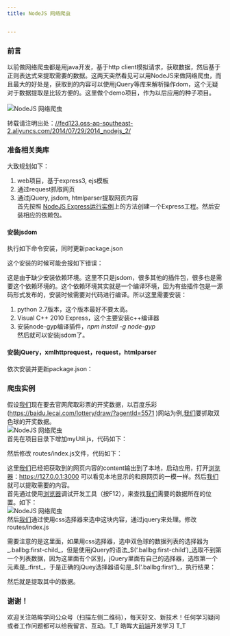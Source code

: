 ```yaml
---
title: NodeJS 网络爬虫


---
```

  


### [][1]前言

以前做网络爬虫都是用java开发，基于http client模拟请求，获取数据，然后基于正则表达式来提取需要的数据。这两天突然看见可以用NodeJS来做网络爬虫，而且最大的好处是，获取到的内容可以使用jQuery等库来解析操作dom，这个无疑对于数据提取是比较方便的。这里做个demo项目，作为以后应用的种子项目。  
<a></a>  
![NodeJS 网络爬虫][2]

转载请注明出处：<a href="//fed123.oss-ap-southeast-2.aliyuncs.com/2014/07/29/2014_nodejs_2/" target="_blank" rel="external">//fed123.oss-ap-southeast-2.aliyuncs.com/2014/07/29/2014_nodejs_2/</a>

### [][3]准备相关类库

大致规划如下：

  1. web项目，基于express3, ejs模板
  2. 通过request抓取网页
  3. 通过jQuery, jsdom, htmlparser提取网页内容  
    首先按照 <a href="//fed123.oss-ap-southeast-2.aliyuncs.com/2014/07/29/2014_nodejs_1/" target="_blank" rel="external">NodeJS Express运行实例</a>上的方法创建一个Express工程。然后安装相应的依赖包。

#### [][4]安装jsdom

执行如下命令安装，同时更新package.json

这个安装的时候可能会报如下错误：

这是由于缺少安装依赖环境。这里不只是jsdom，很多其他的插件包，很多也是需要这个依赖环境的。这个依赖环境其实就是一个编译环境，因为有些插件包是一源码形式发布的，安装时候需要对代码进行编译。所以这里需要安装：

  1. python 2.7版本，这个版本最好不要太高。
  2. Visual C++ 2010 Express，这个主要安装c++编译器
  3. 安装node-gyp编译插件，_npm install -g node-gyp_  
    然后就可以安装jsdom了。

#### [][5]安装jQuery，xmlhttprequest，request，htmlparser

依次安装并更新package.json：

### [][6]爬虫实例

假设[我们](https://www.w3cdoc.com)现在要去官网爬取彩票的开奖数据，以百度乐彩(<a href="https://baidu.lecai.com/lottery/draw/?agentId=5571" target="_blank" rel="external">https://baidu.lecai.com/lottery/draw/?agentId=5571</a> )网站为例,[我们](https://www.w3cdoc.com)要抓取双色球的开奖数据。  
![NodeJS 网络爬虫][7]  
首先在项目目录下增加myUtil.js，代码如下：

然后修改 routes/index.js文件，代码如下：

这里[我们](https://www.w3cdoc.com)已经把获取到的网页内容的content输出到了本地，启动应用，打开[浏览器](https://www.w3cdoc.com)：<a href="https://127.0.0.1:3000" target="_blank" rel="external">https://127.0.0.1:3000</a> 可以看见本地显示的和原网页的一模一样。然后[我们](https://www.w3cdoc.com)就可以提取需要的内容。  
首先通过使用[浏览器](https://www.w3cdoc.com)调试开发工具（按F12），来查找[我们](https://www.w3cdoc.com)需要的数据所在的位置。如下：  
![NodeJS 网络爬虫][8]  
然后[我们](https://www.w3cdoc.com)通过使用css选择器来选中这块内容，通过jquery来处理。修改routes/index.js

需要注意的是这里面，如果用css选择器，选中双色球的数据列表的选择器为_.ballbg:first-child_，但是使用jQuery的语法_$(‘.ballbg:first-child’)_选取不到第一个列表数据，因为这里面有个区别，jQuery里面有自己的选择器，选取第一个元素是_:first_，于是正确的jQuey选择器语句是_$(‘.ballbg:first’)_，执行结果：

然后就是提取其中的数据。

### [][9]谢谢！

欢迎关注皓眸学问公众号（扫描左侧二维码），每天好文、新技术！任何学习疑问或者工作问题都可以给我留言、互动。T\_T 皓眸大[前端](https://www.w3cdoc.com)开发学习 T\_T

 [1]: //fed123.oss-ap-southeast-2.aliyuncs.com/2014/08/20/2014_nodejs_2/#前言 "前言"
 [2]: //fed123.oss-ap-southeast-2.aliyuncs.com/wp-content/uploads/2017/08/nodejscrawl1.jpg
 [3]: //fed123.oss-ap-southeast-2.aliyuncs.com/2014/08/20/2014_nodejs_2/#准备相关类库 "准备相关类库"
 [4]: //fed123.oss-ap-southeast-2.aliyuncs.com/2014/08/20/2014_nodejs_2/#安装jsdom "安装jsdom"
 [5]: //fed123.oss-ap-southeast-2.aliyuncs.com/2014/08/20/2014_nodejs_2/#安装jQuery，xmlhttprequest，request，htmlparser "安装jQuery，xmlhttprequest，request，htmlparser"
 [6]: //fed123.oss-ap-southeast-2.aliyuncs.com/2014/08/20/2014_nodejs_2/#爬虫实例 "爬虫实例"
 [7]: //fed123.oss-ap-southeast-2.aliyuncs.com/wp-content/uploads/2017/08/nodejscrawl1-1.jpg
 [8]: //fed123.oss-ap-southeast-2.aliyuncs.com/wp-content/uploads/2017/08/nodejscrawl2.jpg
 [9]: //fed123.oss-ap-southeast-2.aliyuncs.com/2014/08/20/2014_nodejs_2/#谢谢！ "谢谢！"
